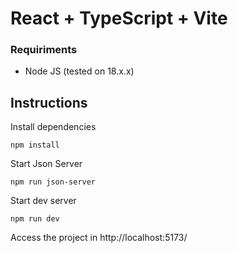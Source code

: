 # React + TypeScript + Vite

### Requiriments
- Node JS (tested on 18.x.x)

## Instructions

Install dependencies
```
npm install
```

Start Json Server
```
npm run json-server
```

Start dev server
```
npm run dev
```


Access the project in http://localhost:5173/